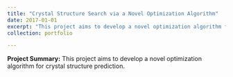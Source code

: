 ```yaml
---
title: "Crystal Structure Search via a Novel Optimization Algorithm"
date: 2017-01-01
excerpt: "This project aims to develop a novel optimization algorithm for crystal structure prediction. <br/><img src='/images/projects/crystal_optimization.tif'>"
collection: portfolio

---
```


**Project Summary:** This project aims to develop a novel optimization algorithm for crystal structure prediction.
